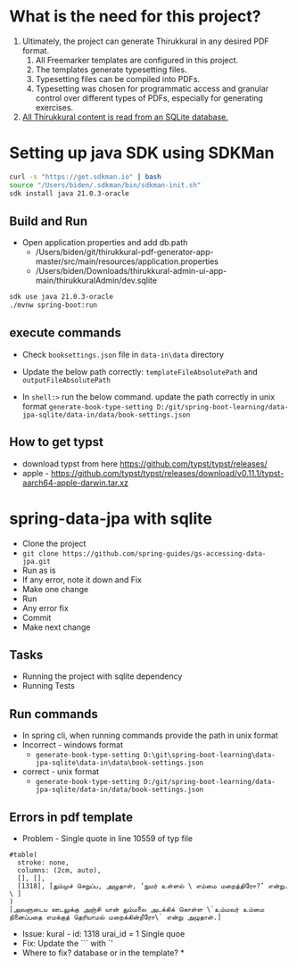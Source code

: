 # What is the need for this project?
1. Ultimately, the project can generate Thirukkural in any desired PDF format.
   1. All Freemarker templates are configured in this project.
   1. The templates generate typesetting files.
   1. Typesetting files can be compiled into PDFs.
   1. Typesetting was chosen for programmatic access and granular control over different types of PDFs, especially for generating exercises.
1. [All Thirukkural content is read from an SQLite database.](https://github.com/teamdailypractice/thirukkural-admin-ui-app/blob/main/thirukkuralAdmin/dev.sqlite)

# Setting up java SDK using SDKMan
```bash
curl -s "https://get.sdkman.io" | bash
source "/Users/biden/.sdkman/bin/sdkman-init.sh"
sdk install java 21.0.3-oracle
```
## Build and Run

* Open application.properties and add db.path
   * /Users/biden/git/thirukkural-pdf-generator-app-master/src/main/resources/application.properties
   * /Users/biden/Downloads/thirukkural-admin-ui-app-main/thirukkuralAdmin/dev.sqlite
```bash
sdk use java 21.0.3-oracle
./mvnw spring-boot:run
```
## execute commands

* Check `booksettings.json` file in `data-in\data` directory
* Update the below path correctly: `templateFileAbsolutePath` and `outputFileAbsolutePath`  

* In `shell:>` run the below command. update the path correctly in unix format
`generate-book-type-setting D:/git/spring-boot-learning/data-jpa-sqlite/data-in/data/book-settings.json`

## How to get typst

* download typst from here <https://github.com/typst/typst/releases/>
* apple - https://github.com/typst/typst/releases/download/v0.11.1/typst-aarch64-apple-darwin.tar.xz

# spring-data-jpa with sqlite
* Clone the project
* `git clone https://github.com/spring-guides/gs-accessing-data-jpa.git`
* Run as is
* If any error, note it down and Fix
* Make one change
* Run
* Any error fix
* Commit
* Make next change

## Tasks
* Running the project with sqlite dependency
* Running Tests

## Run commands
* In spring cli, when running commands provide the path in unix format
* Incorrect - windows format
  * `generate-book-type-setting D:\git\spring-boot-learning\data-jpa-sqlite\data-in\data\book-settings.json`
* correct - unix format
  * `generate-book-type-setting D:/git/spring-boot-learning/data-jpa-sqlite/data-in/data/book-settings.json`

## Errors in pdf template

* Problem - Single quote in line 10559  of typ file
```typ
#table(
  stroke: none,
  columns: (2cm, auto),
  [], [],
  [1318], [தும்முச் செறுப்ப, அழுதாள், ‘நுமர் உள்ளல் \ எம்மை மறைத்திரோ?’ என்று. \ ]
)
[அவளுடைய ஊடலுக்கு அஞ்சி யான் தும்மலை அடக்கிக் கொள்ள \`உம்மவர் உம்மை நினைப்பதை எமக்குத் தெரியாமல் மறைக்கின்றீரோ\` என்று அழுதாள்.]

```
* Issue:  kural - id: 1318 urai_id = 1 Single quoe
* Fix: Update the ``` with `'
* Where to fix? database or in the template?
  *  

